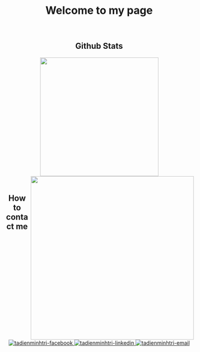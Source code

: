 <h1 align="center"> Welcome to my page </h2>

<br>

<h2 align="center"> Github Stats </h2>

<div align="center">
  <a href="#" title="Ta Dien Minh Tri">
    <img width="315" align="center" src= "https://github-readme-stats.vercel.app/api/top-langs/?username=tritdm&amp;hide=c%23,%2b%2b,Cuda&amp;title_color=e2e9ec&amp;text_color=e5289e&amp;icon_color=ef8539&amp;bg_color=2b213a&amp;langs_count=6&amp;layout=compact&amp;border_color=61dafb&amp;hide_border=true" style="max-width: 100%;">
  </a>
  <a href="#" title="Ta Dien Minh Tri">
    <img align="right" width="434" src="https://github-readme-stats.vercel.app/api?username=tritdm&amp;show_icons=true&amp;theme=synthwave&amp;border_color=61dafb&amp;hide_border=true" style="max-width: 100%;">
  </a>
</div>

<br>

<h2 align="center"> How to contact me </h2>

<div align="center">
  <!--<a href="https://trungquandev.com" rel="nofollow">
    <img width="90" height="90" src="/trungquandev/trungquandev/raw/main/images/logo-trungquandev-transparent-bg-192x192.png" alt="trungquandev-blog" style="max-width: 100%;">
  </a>!-->
  <a href="https://www.facebook.com/profile.php?id=100016256626246" target="blank">
    <img src="https://img.icons8.com/nolan/64/1A6DFF/C822FF/facebook-new.png" alt="tadienminhtri-facebook" style="max-width: 100%;"/>
  </a>
  <!--<a href="https://www.youtube.com/c/TrungquandevOfficial" target="blank">
    <img src="https://img.icons8.com/nolan/64/1A6DFF/C822FF/youtube-play.png" style="max-width: 100%;">
  </a>!-->
  <a href="https://www.linkedin.com/in/tadienminhtri" target="blank">
    <img src="https://img.icons8.com/nolan/64/1A6DFF/C822FF/linkedin-circled.png" alt="tadienminhtri-linkedin" style="max-width: 100%;"/>
  </a>
  <a href="mailto:20520326@gm.uit.edu.vn" target="top">
    <img src="https://img.icons8.com/nolan/64/1A6DFF/C822FF/gmail.png" alt="tadienminhtri-email" style="max-width: 100%;"/>
  </a>
</div>
